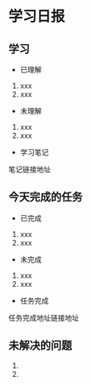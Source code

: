 # 学习日报

## 学习

* 已理解
1. xxx
2. xxx

* 未理解
1. xxx
2. xxx

* 学习笔记

笔记链接地址



## 今天完成的任务

* 已完成
1. xxx
2. xxx

* 未完成

1. xxx
2. xxx

* 任务完成

任务完成地址链接地址

## 未解决的问题

1. 
2. 